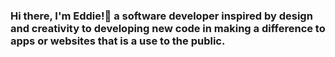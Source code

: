 ### Hi there, I'm Eddie!👋 a software developer inspired by design and creativity to developing new code in making a difference to apps or websites that is a use to the public.
